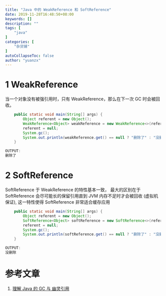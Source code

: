 ```yaml
---
title: "Java 中的 WeakReference 和 SoftReference"
date: 2019-11-28T16:48:50+08:00
keywords: []
description: ""
tags: [
    "java"
]
categories: [
    "杂货铺"
]
autoCollapseToc: false
author: "yuanzx"
---
```


# 1 WeakReference

当一个对象没有被强引用时，只有 WeakReference，那么在下一次 GC 时会被回收。

```java
    public static void main(String[] args) {
        Object referent = new Object();
        WeakReference<Object> weakReference = new WeakReference<>(referent);
        referent = null;
        System.gc();
        System.out.println(weakReference.get() == null ? "删除了" : "没删除");
    }

OUTPUT:
删除了
```

# 2 SoftReference

SoftReference 于 WeakReference 的特性基本一致， 最大的区别在于 SoftReference 会尽可能长的保留引用直到 JVM 内存不足时才会被回收 (虚拟机保证), 这一特性使得 SoftReference 非常适合缓存应用

```java
    public static void main(String[] args) {
        Object referent = new Object();
        SoftReference<Object> softReference = new SoftReference<>(referent);
        referent = null;
        System.gc();
        System.out.println(softReference.get() == null ? "删除了" : "没删除");
    }

OUTPUT:
没删除
```

# 参考文章

1. [理解 Java 的 GC 与 幽灵引用](/https://www.iteye.com/topic/401478)